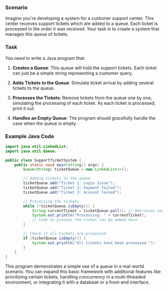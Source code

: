 ### Scenario
Imagine you're developing a system for a customer support center. This center receives support tickets which are added to a queue. Each ticket is processed in the order it was received. Your task is to create a system that manages this queue of tickets.

### Task
You need to write a Java program that:

1. **Creates a Queue**: This queue will hold the support tickets. Each ticket can just be a simple string representing a customer query.

2. **Adds Tickets to the Queue**: Simulate ticket arrival by adding several tickets to the queue.

3. **Processes the Tickets**: Remove tickets from the queue one by one, simulating the processing of each ticket. As each ticket is processed, print it out.

4. **Handles an Empty Queue**: The program should gracefully handle the case when the queue is empty.

### Example Java Code

```java
import java.util.LinkedList;
import java.util.Queue;

public class SupportTicketSystem {
    public static void main(String[] args) {
        Queue<String> ticketQueue = new LinkedList<>();

        // Adding tickets to the queue
        ticketQueue.add("Ticket 1: Login Issue");
        ticketQueue.add("Ticket 2: Payment failed");
        ticketQueue.add("Ticket 3: Account locked");

        // Processing the tickets
        while (!ticketQueue.isEmpty()) {
            String currentTicket = ticketQueue.poll(); // Retrieves and removes the head of the queue
            System.out.println("Processing: " + currentTicket);
            // Code to process the ticket can be added here
        }

        // Check if all tickets are processed
        if (ticketQueue.isEmpty()) {
            System.out.println("All tickets have been processed.");
        }
    }
}
```

This program demonstrates a simple use of a queue in a real-world scenario. You can expand this basic framework with additional features like prioritizing certain tickets, handling concurrency in a multi-threaded environment, or integrating it with a database or a front-end interface.

